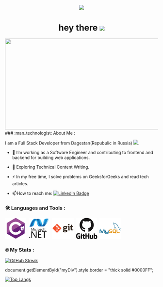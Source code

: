 <div id="header" align="center">
  <img src="https://i.giphy.com/media/v1.Y2lkPTc5MGI3NjExYjhjeTVqZzV3dHJrb3p0cXYxbHkwbGU1ZW95MGR3eW5reW5iNnA4YSZlcD12MV9pbnRlcm5hbF9naWZfYnlfaWQmY3Q9cw/0lfqHNZwWM1hOvJ9CX/giphy.gif" width="100"/>
  <h1>
    hey there
    <img src="https://media.giphy.com/media/hvRJCLFzcasrR4ia7z/giphy.gif" width="30px"/>
  </h1>
</div>

<div align="center">
  <img src="https://media.giphy.com/media/dWesBcTLavkZuG35MI/giphy.gif" width="600" height="300"/>
</div>

<div>
  ### :man_technologist: About Me :

I am a Full Stack Developer from Dagestan(Repubulic in Russia) <img src="https://giphy.com/clips/storyful-americas-northern-america-national-weather-service-FW9shAZ6lgOrMGVIv8" width="30">.
- :telescope: I’m working as a Software Engineer and contributing to frontend and backend for building web applications.

- :seedling: Exploring Technical Content Writing.

- :zap: In my free time, I solve problems on GeeksforGeeks and read tech articles.

- :mailbox:How to reach me: [![Linkedin Badge](https://img.shields.io/badge/-kakbar-blue?style=flat&logo=Linkedin&logoColor=white)](your-linkedin-url)
</div>



### :hammer_and_wrench: Languages and Tools :
<div>
  <img src="https://github.com/devicons/devicon/blob/master/icons/csharp/csharp-original.svg"  title="C#" alt="C#" width="70" height="70"/>&nbsp;
  <img src="https://github.com/devicons/devicon/blob/master/icons/dot-net/dot-net-original-wordmark.svg"  title=".NET" alt=".NET" width="70" height="70"/>&nbsp;
  <img src="https://github.com/devicons/devicon/blob/master/icons/git/git-original-wordmark.svg"  title="Git" alt="Git" width="70" height="70"/>&nbsp;
  <img src="https://github.com/devicons/devicon/blob/master/icons/github/github-original-wordmark.svg"  title="GitHub" alt="GitHub" width="70" height="70"/>&nbsp;
  <img src="https://github.com/devicons/devicon/blob/master/icons/mysql/mysql-original-wordmark.svg"  title="MySQL" **alt="MySQL" width="70" height="70"/>&nbsp;
</div>

### :fire: My Stats :

[![GitHub Streak](http://github-readme-streak-stats.herokuapp.com?user=Zakarayaev&theme=dark&background=000000)](https://git.io/streak-stats)

<div>
  document.getElementById("myDiv").style.border = "thick solid #0000FF";
</div>

[![Top Langs](https://github-readme-stats.vercel.app/api/top-langs/?username=Zakarayaev&layout=compact&theme=vision-friendly-dark)](https://github.com/anuraghazra/github-readme-stats)

